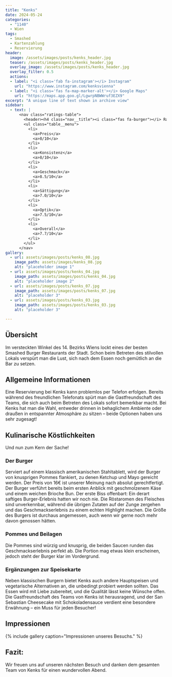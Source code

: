 ```yaml
---
title: "Kenks"
date: 2024-05-24
categories:
  - "1140"
  - Wien
tags:
  - Smashed
  - Kartenzahlung
  - Reservierung
header:
  image: /assets/images/posts/kenks_header.jpg
  teaser: /assets/images/posts/kenks_header.jpg
  overlay_image: /assets/images/posts/kenks_header.jpg
  overlay_filter: 0.5
  actions:
  - label: "<i class='fab fa-instagram'></i> Instagram"
    url: "https://www.instagram.com/kenksvienna"
  - label: "<i class='fas fa-map-marker-alt'></i> Google Maps"
    url: "https://maps.app.goo.gl/LgwrpNBWWruf3EZX9"
excerpt: "A unique line of text shown in archive view"
sidebar:
  - text: |
      <nav class="ratings-table">
        <header><h4 class="nav__title"><i class="fas fa-burger"></i> Ratings</h4></header>
        <ul class="table__menu">
          <li>
            <a>Preis</a>
            <a>8/10</a>
          </li>
          <li>
            <a>Konsistenz</a>
            <a>8/10</a>
          </li>
          <li>
            <a>Geschmack</a>
            <a>8.5/10</a>
          </li>
          <li>
            <a>Sättigung</a>
            <a>7.0/10</a>
          </li>
          <li>
            <a>Optik</a>
            <a>7.5/10</a>
          </li>
          <li>
            <a>Overall</a>
            <a>7.7/10</a>
          </li>
        </ul>
      </nav>
gallery:
  - url: assets/images/posts/kenks_08.jpg
    image_path: assets/images/kenks_08.jpg
    alt: "placeholder image 1"
  - url: assets/images/posts/kenks_04.jpg
    image_path: assets/images/posts/kenks_04.jpg
    alt: "placeholder image 2"
  - url: assets/images/posts/kenks_07.jpg
    image_path: assets/images/posts/kenks_07.jpg
    alt: "placeholder 3"
  - url: assets/images/posts/kenks_03.jpg
    image_path: assets/images/posts/kenks_03.jpg
    alt: "placeholder 3"

---
```

## Übersicht
Im versteckten Winkel des 14. Bezirks Wiens lockt eines der besten Smashed Burger Restaurants der Stadt. Schon beim Betreten des stilvollen Lokals verspürt man die Lust, sich nach dem Essen noch gemütlich an die Bar zu setzen.

## Allgemeine Informationen
Eine Reservierung bei Kenks kann problemlos per Telefon erfolgen. Bereits während des freundlichen Telefonats spürt man die Gastfreundschaft des Teams, die sich auch beim Betreten des Lokals sofort bemerkbar macht. Bei Kenks hat man die Wahl, entweder drinnen in behaglichem Ambiente oder draußen in entspannter Atmosphäre zu sitzen – beide Optionen haben uns sehr zugesagt!

## Kulinarische Köstlichkeiten
Und nun zum Kern der Sache!

### Der Burger
Serviert auf einem klassisch amerikanischen Stahltablett, wird der Burger von knusprigen Pommes flankiert, zu denen Ketchup und Mayo gereicht werden. Der Preis von 16€ ist unserer Meinung nach absolut gerechtfertigt. Der Burger verführt bereits beim ersten Anblick mit geschmolzenem Käse und einem weichen Brioche Bun. Der erste Biss offenbart: Ein derart saftiges Burger-Erlebnis hatten wir noch nie. Die Röstaromen des Fleisches sind unverkennbar, während die übrigen Zutaten auf der Zunge zergehen und das Geschmackserlebnis zu einem echten Highlight machen. Die Größe des Burgers ist durchaus angemessen, auch wenn wir gerne noch mehr davon genossen hätten.

### Pommes und Beilagen
Die Pommes sind würzig und knusprig, die beiden Saucen runden das Geschmackserlebnis perfekt ab. Die Portion mag etwas klein erscheinen, jedoch steht der Burger klar im Vordergrund.

### Ergänzungen zur Speisekarte
Neben klassischen Burgern bietet Kenks auch andere Hauptspeisen und vegetarische Alternativen an, die unbedingt probiert werden sollten. Das Essen wird mit Liebe zubereitet, und die Qualität lässt keine Wünsche offen. Die Gastfreundschaft des Teams von Kenks ist herausragend, und der San Sebastian Cheesecake mit Schokoladensauce verdient eine besondere Erwähnung – ein Muss für jeden Besucher!

## Impressionen
{% include gallery caption="Impressionen unseres Besuchs." %}

## Fazit:
Wir freuen uns auf unseren nächsten Besuch und danken dem gesamten Team von Kenks für einen wundervollen Abend.
